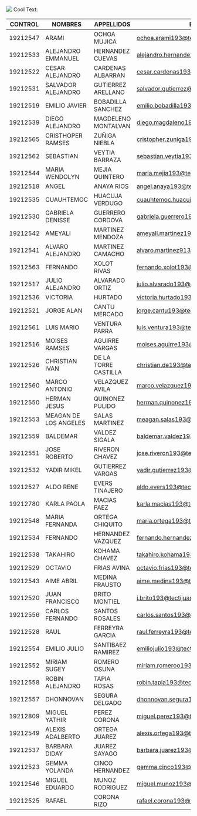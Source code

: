 ![](https://images.cooltext.com/5328358.png)
<a href="http://cooltext.com" target="_top"><img src="https://cooltext.com/images/ct_pixel.gif" width="80" height="15" alt="Cool Text: Logo and Graphics Generator" border="0" /></a>


| CONTROL  	| NOMBRES               	| APPELLIDOS           	| EMAIL                                    	| NICKNAME            	|
|----------	|-----------------------	|----------------------	|------------------------------------------	|---------------------	|
| 19212547 	| ARAMI                 	| OCHOA MUJICA         	| ochoa.arami193@tectijuana.edu.mx         	| ARAMIOCHOA          	|
| 19212533 	| ALEJANDRO EMMANUEL    	| HERNANDEZ CUEVAS     	| alejandro.hernandez193@tectijuana.edu.mx 	| ALINOKK             	|
| 19212522 	| CESAR ALEJANDRO       	| CARDENAS ALBARRAN    	| cesar.cardenas193@tectijuana.edu.mx      	| RASEC1311           	|
| 19212531 	| SALVADOR ALEJANDRO    	| GUTIERREZ ARELLANO   	| salvador.gutierrez@tectijuana.edu.mx     	| SALV4GU             	|
| 19212519 	| EMILIO JAVIER         	| BOBADILLA SANCHEZ    	| emilio.bobadilla193@tectijuana.edu.mx    	| EMILIO              	|
| 19212539 	| DIEGO ALEJANDRO       	| MAGDELENO MONTALVAN  	| diego.magdaleno193@tectijuana.edu.mx     	| DMM149              	|
| 19212565 	| CRISTHOPER RAMSES     	| ZUÑIGA NIEBLA        	| cristopher.zuniga193@tectijuana.edu.mx   	| RAMUNODOS           	|
| 19212562 	| SEBASTIAN             	| VEYTIA BARRAZA       	| sebastian.veytia193@tectijuana.edu.mx    	| VEYTIA2509          	|
| 19212544 	| MARIA WENDOLYN        	| MEJIA QUINTERO       	| maria.mejia193@tectijuana.edu.mx         	| WENDO               	|
| 19212518 	| ANGEL                 	| ANAYA RIOS           	| angel.anaya193@tectijuana.edu.mx         	| ANAYARIOSANGEL      	|
| 19212535 	| CUAUHTEMOC            	| HUACUJA VERDUGO      	| cuauhtemoc.huacuja193@tectijuana.edu.mx  	| CUAUHTEMOC          	|
| 19212530 	| GABRIELA DENISSE      	| GUERRERO CORDOVA     	| gabriela.guerrero193@tectijuana.edu.mx   	| GABRIELADENISSE     	|
| 19212542 	| AMEYALI               	| MARTINEZ MENDOZA     	| ameyali.martinez193@tectijuana.edu.mx       	| AMEYALI-MM          	|
| 19212541 	| ALVARO ALEJANDRO      	| MARTINEZ CAMACHO     	| alvaro.martinez913@tectijuana.edu.mx     	| ALVARO.MARTINEZ913  	|
| 19212563 	| FERNANDO              	| XOLOT RIVAS          	| fernando.xolot193@tectijuana.edu.mx      	| THEXOLOT            	|
| 19212517 	| JULIO ALEJANDRO       	| ALVARADO ORTIZ       	| julio.alvarado193@tectijuana.edu.mx      	| POWEROFCORN         	|
| 19212536 	| VICTORIA              	| HURTADO              	| victoria.hurtado193@tectijuana.edu.mx    	| VICTORIA2323        	|
| 19212521 	| JORGE ALAN            	| CANTU MERCADO        	| jorge.cantu193@tectijuana.edu.mx         	| YJIKUH              	|
| 19212561 	| LUIS MARIO            	| VENTURA PARRA        	| luis.ventura193@tectijuana.edu.mx        	| V3NTURA94           	|
| 19212516 	| MOISES RAMSES         	| AGUIRRE VARGAS       	| moises.aguirre193@tectijuana.edu.mx      	| SESAGUI             	|
| 19212526 	| CHRISTIAN IVAN        	| DE LA TORRE CASTILLA 	| christian.de193@tectijuana.edu.mx        	| DIOSITO14           	|
| 19212560 	| MARCO ANTONIO         	| VELAZQUEZ AVILA      	| marco.velazquez193@tectijuana.edu.mx     	| MARCOCANCIONPIZARRA 	|
| 19212550 	| HERMAN JESUS          	| QUINONEZ PULIDO      	| herman.quinonez193@tectijuana.edu.mx     	| HERMANCONH          	|
| 19212553 	| MEAGAN DE LOS ANGELES 	| SALAS MARTINEZ       	| meagan.salas193@tectijuana.edu.mx        	| MEAGAN              	|
| 19212559 	| BALDEMAR              	| VALDEZ SIGALA        	| baldemar.valdez193@tectijuana.edu.mx     	| BALDEMAR3           	|
| 19212551 	| JOSE ROBERTO          	| RIVERON CHAVEZ       	| jose.riveron193@tectijuana.edu.mx   👀 :eyes:         	| R1V3R0N             	|
| 19212532 	| YADIR MIKEL           	| GUTIERREZ VARGAS     	| yadir.gutierrez193@tectijuana.edu.mx     	| MIKAILGV            	|
| 19212527 	| ALDO RENE             	| EVERS TINAJERO       	| aldo.evers193@tectijuana.edu.mx          	| EVERS329            	|
| 19212780 	| KARLA PAOLA           	| MACIAS PAEZ          	| karla.macias193@tectijuana.edu.mx        	| KARLILLAPMPP        	|
| 19212548 	| MARIA FERNANDA        	| ORTEGA CHIQUITO      	| maria.ortega193@tectijuana.edu.mx        	| MAFE17              	|
| 19212534 	| FERNANDO              	| HERNANDEZ VAZQUEZ    	| fernando.hernandez193@tectijuana.edu.mx  	| TIDUSG              	|
| 19212538 	| TAKAHIRO              	| KOHAMA CHAVEZ        	| takahiro.kohama193@tectijuana.edu.mx     	| TAKACHAIRO1         	|
| 19212529 	| OCTAVIO               	| FRIAS AVINA          	| octavio.frias193@tectijuana.edu.mx       	| FRIAS-U             	|
| 19212543 	| AIME ABRIL            	| MEDINA FRAUSTO       	| aime.medina193@tectijuana.edu.mx         	| AIMEMEF             	|
| 19212520 	| JUAN FRANCISCO        	| BRITO MONTIEL        	| j.brito193@tectijuana.edu.mx             	| BRITO090            	|
| 19212556 	| CARLOS FERNANDO       	| SANTOS ROSALES       	| carlos.santos193@tectijuana.edu.mx       	| CFSR1               	|
| 19212528 	| RAUL                  	| FERREYRA GARCIA      	| raul.ferreyra193@tectijuana.edu.mx       	| FERREYRA99          	|
| 19212554 	| EMILIO JULIO          	| SANTIBAEZ RAMIREZ    	| emiliojulio193@tectijuana.edu.mx         	| TBONE2712           	|
| 19212552 	| MIRIAM SUGEY          	| ROMERO OSUNA         	| miriam.romeroo193@tectijuana.edu.mx      	| YAYAAR              	|
| 19212558 	| ROBIN ALEJANDRO       	| TAPIA ROSAS          	| robin.tapia193@tectijuana.edu.mx         	| TAPI-HASH           	|
| 19212557 	| DHONNOVAN             	| SEGURA DELGADO       	| dhonnovan.segura193@tectijuana.edu.mx    	| DHONNOVAN           	|
| 19212809 	| MIGUEL YATHIR         	| PEREZ CORONA         	| miguel.perez193@tectijuana.edu.mx        	| YATHIRPEPS          	|
| 19212549 	| ALEXIS ADALBERTO      	| ORTEGA JUAREZ        	| alexis.ortega193@tectijuana.edu.mx       	| ALEX-1201ORTEGAJU   	|
| 19212537 	| BARBARA DIDAY         	| JUAREZ SAYAGO        	| barbara.juarez193@tectijuana.edu.mx      	| DIDAY114            	|
| 19212523 	| GEMMA YOLANDA         	| CINCO HERNANDEZ      	| gemma.cinco193@tectijuana.edu.mx         	| GEMMA5              	|
| 19212546 	| MIGUEL EDUARDO        	| MUNOZ RODRIGUEZ      	| miguel.munoz193@tectijuana.edu.mx        	| MURZCH              	|
| 19212525 	| RAFAEL                	| CORONA RIZO          	| rafael.corona193@tectijuana.edu.mx       	| RAFAEL              	|

